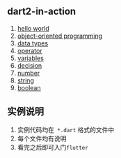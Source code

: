 ## dart2-in-action

1. [hello world](./bin/dart2-in-action.dart)
2. [object-oriented programming](./example/object_orientation.dart)
3. [data types](./example/data_types.dart)
4. [operator](./example/operator.dart)
5. [variables](./example/variables.dart)
6. [decision](./example/decision.dart)
7. [number](./example/number.dart)
8. [string](./example/string.dart)
9. [boolean](./example/boolean.dart)

## 实例说明

1. 实例代码均在` *.dart` 格式的文件中
2. 每个文件均有说明
3. 看完之后即可入门`flutter`
